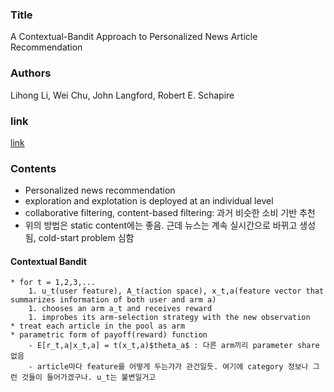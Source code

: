 ### Title
A Contextual-Bandit Approach to Personalized News Article Recommendation

### Authors
Lihong Li, Wei Chu, John Langford, Robert E. Schapire

### link
[link](http://www.research.cs.rutgers.edu/~lihong/pub/Li10Contextual.pdf)

### Contents
- Personalized news recommendation
- exploration and explotation is deployed at an individual level
- collaborative filtering, content-based filtering: 과거 비슷한 소비 기반 추천
- 위의 방법은 static content에는 좋음. 근데 뉴스는 계속 실시간으로 바뀌고 생성됨, cold-start problem 심함

#### Contextual Bandit
    * for t = 1,2,3,...
        1. u_t(user feature), A_t(action space), x_t,a(feature vector that summarizes information of both user and arm a)
        1. chooses an arm a_t and receives reward
        1. improbes its arm-selection strategy with the new observation
    * treat each article in the pool as arm
    * parametric form of payoff(reward) function
        - E[r_t,a|x_t,a] = t(x_t,a)$theta_a$ : 다른 arm끼리 parameter share 없음
        - article마다 feature를 어떻게 두는가가 관건일듯. 여기에 category 정보나 그런 것들이 들어가겠구나. u_t는 불변일거고